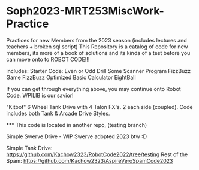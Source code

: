 # Soph2023-MRT253MiscWork-Practice
Practices for new Members from the 2023 season (includes lectures and teachers + broken sql script)
This Repository is a catalog of code for new members, its more of a book of solutions and its kinda of a test before you can move onto to ROBOT CODE!!!

includes:
  Starter Code:
      Even or Odd Drill
      Some Scanner Program
      FizzBuzz Game 
      FizzBuzz Optimized
      Basic Calculator
      EightBall

If you can get through everything above, you may continue onto Robot Code. WPILIB is our savior! 

  "Kitbot" 6 Wheel Tank Drive with 4 Talon FX's. 2 each side (coupled). Code includes both Tank & Arcade Drive Styles.

  *** This code is located in another repo, (testing branch)

  Simple Swerve Drive - WIP
  Swerve adopted 2023 btw :D

  Simple Tank Drive: https://github.com/Kachow2323/RobotCode2022/tree/testing 
  Rest of the Spam: https://github.com/Kachow2323/AspireVeroSpamCode2023
